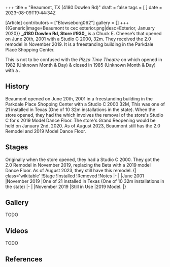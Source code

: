 +++
title = "Beaumont, TX (4180 Dowlen Rd)"
draft = false
tags = [ ]
date = 2023-08-09T19:44:34Z

[Article]
contributors = ["Blowseborg062"]
gallery = []
+++
{{Generic|image=Beaumont tx cec exterior.png|desc=Exterior, January 2020}}
**_4180 Dowlen Rd, Store #930**_ is a Chuck E. Cheese’s that opened on June 20th, 2001 with a Studio C 2000, 32m. They received the 2.0 remodel in November 2019. It is a freestanding building in the Parkdale Place Shopping Center.

This is not to be confused with the _Pizza Time Theatre_ on  which opened in 1982 (Unknown Month & Day) & closed in 1985 (Unknown Month & Day) with a .

## History ##
Beaumont opened on June 20th, 2001 in a freestanding building in the Parkdale Place Shopping Center with a Studio C 2000 32M, This was one of 21 installed in Texas (One of 10 32m installations in the state). When the store opened, they had the  which involves the removal of the store's Studio C for s 2019 Model Dance Floor. The store's Grand Reopening would be held on January 2nd, 2020. As of August 2023, Beaumont still has the 2.0 Remodel and 2019 Model Dance Floor.

## Stages ##
Originally when the store opened, they had a Studio C 2000. They got the 2.0 Remodel in November 2019, replacing the Beta with a 2019 model Dance Floor. As of August 2023, they still have this remodel.
{| class='wikitable'
!Stage
!Installed
!Removed
!Notes
|-
|
|June 2001
|November 2019
|One of 21 installed in Texas (One of 10 32m installations in the state)
|-
|
|November 2019
|Still in Use
|2019 Model.
|}

## Gallery ##
TODO

## Videos ##
TODO

## References ##
<references />